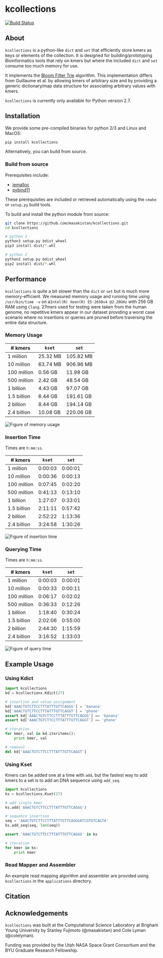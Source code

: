 # kcollections
[![Build Status](https://travis-ci.com/masakistan/kcollections.svg?token=oruFeF6Jkw9aGsjG6xUW&branch=master)](https://travis-ci.com/masakistan/kcollections)

## About
`kcollections` is a python-like `dict` and `set` that efficiently store kmers as keys or elements of the collection.
It is designed for building/prototyping Bioinformatics tools that rely on kmers but where the included `dict` and `set` consume too much memory for use.

It implements the [Bloom Filter Trie](https://github.com/GuillaumeHolley/BloomFilterTrie) algorithm.
This implementation differs from Guillaume et al. by allowing kmers of arbitrary size and by providing a generic dictionary/map data structure for associating arbitrary values with kmers.

`kcollections` is currently only available for Python version 2.7.

## Installation
We provide some pre-compiled binaries for python 2/3 and Linux and MacOS:

```bash
pip install kcollections
```

Alternatively, you can build from source.

### Build from source
Prerequisites include:

  - [jemalloc](http://jemalloc.net/)
  - [pybind11](https://github.com/pybind/pybind11)
  
These prerequisites are included or retrieved automatically using the `cmake` or `setup.py` build tools.

To build and install the python module from source:

```bash
git clone https://github.com/masakistan/kcollections.git
cd kcollections

# python 3
python3 setup.py bdist_wheel
pip3 install dist/*.whl

# python 2
python2 setup.py bdist_wheel
pip2 install dist/*.whl
```

## Performance
`kcollections` is quite a bit slower than the `dict` or `set` but is much more memory-efficient.
We measured memory usage and running time using `/usr/bin/time -v` on a`Intel(R)
Xeon(R) E5-2650v4 @2.20GHz` with 256 GB RAM using `Clang`.
27mers used for testing were taken from the human genome, no repetitive kmers appear in our dataset providing a worst case scenario where no insertions or queries are pruned before traversing the entire data structure.

### Memory Usage

|# kmers|`kset`|`set`|
|-------|------|-----|
|1 million|25.32 MB|105.82 MB|
|10 million|63.74 MB|906.96 MB|
|100 million|0.56 GB|11.98 GB|
|500 million|2.42 GB|48.54 GB|
|1 billion|4.43 GB|97.07 GB|
|1.5 billion|6.44 GB|191.61 GB|
|2 billion|8.44 GB|194.14 GB|
|2.4 billion|10.08 GB|220.06 GB|

![Figure of memory usage](./memory_fig.png)

### Insertion Time
Times are `h:mm:ss`.

|# kmers|`kset`|`set`|
|-------|------|-----|
|1 million|0:00:03|0:00:01|
|10 million|0:00:36|0:00:13|
|100 million|0:07:45|0:02:20|
|500 million|0:41:13|0:13:10|
|1 billion|1:27:07|0:33:01|
|1.5 billion|2:11:11|0:57:42|
|2 billion|2:52:22|1:13:36|
|2.4 billion|3:24:58|1:30:26|

![Figure of insertion time](./insert_fig.png)

### Querying Time
Times are `h:mm:ss`.

|# kmers|`kset`|`set`|
|-------|------|-----|
|1 million|0:00:03|0:00:01|
|10 million|0:00:33|0:00:11|
|100 million|0:06:17|0:02:02|
|500 million|0:36:33|0:12:26|
|1 billion|1:18:40|0:30:24|
|1.5 billion|2:02:06|0:55:00|
|2 billion|2:44:30|1:15:59|
|2.4 billion|3:16:52|1:33:03|

![Figure of query time](./query_fig.png)

## Example Usage

### Using Kdict

```python
import kcollections
kd = kcollections.Kdict(27)

# insertion and value assignment
kd['AAACTGTCTTCCTTTATTTGTTCAGGG'] = 'banana'
kd['AAACTGTCTTCCTTTATTTGTTCAGGT'] = 'phone'
assert kd['AAACTGTCTTCCTTTATTTGTTCAGGG'] == 'banana'
assert kd['AAACTGTCTTCCTTTATTTGTTCAGGT'] == 'phone'

# iteration
for kmer, val in kd.iteritems():
    print kmer, val

# removal
del kd['AAACTGTCTTCCTTTATTTGTTCAGGT']
```

### Using Kset

Kmers can be added one at a time with `add`, but the fastest way to add kmers to a set is
to add an DNA sequence using `add_seq`.

```python
import kcollections
ks = kcollections.Kset(27)

# add single kmer
ks.add('AAACTGTCTTCCTTTATTTGTTCAGGG')

# sequence insertion
seq = 'AAACTGTCTTCCTTTATTTGTTCAGGGATCGTGTCAGTA'
ks.add_seq(seq, len(seq))

assert 'AAACTGTCTTCCTTTATTTGTTCAGGG' in ks

# iteration
for kmer in ks:
    print kmer
```

### Read Mapper and Assembler
An example read mapping algorithm and assembler are provided using `kcollections` in the `applications` directory.

## Citation

## Acknowledgements
`kcollections` was built at the Computational Science Laboratory at Brigham Young University by Stanley Fujimoto (@masakistan) and Cole Lyman (@colelyman).

Funding was provided by the Utah NASA Space Grant Consortium and the BYU Graduate Research Fellowship.
